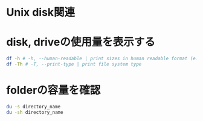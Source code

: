 Unix disk関連
===============

# disk, driveの使用量を表示する

```sh
df -h # -h, --human-readable | print sizes in human readable format (e.g., 1K 234M 2G)
df -Th # -T, --print-type | print file system type
```

# folderの容量を確認

```sh
du -s directory_name
du -sh directory_name
```
